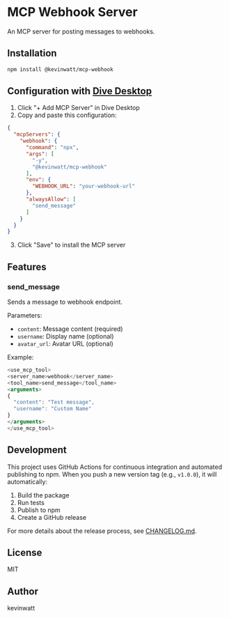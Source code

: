 # MCP Webhook Server

An MCP server for posting messages to webhooks.

## Installation

```bash
npm install @kevinwatt/mcp-webhook
```

## Configuration with [Dive Desktop](https://github.com/OpenAgentPlatform/Dive)

1. Click "+ Add MCP Server" in Dive Desktop
2. Copy and paste this configuration:

```json
{
  "mcpServers": {
    "webhook": {
      "command": "npx",
      "args": [
        "-y",
        "@kevinwatt/mcp-webhook"
      ],
      "env": {
        "WEBHOOK_URL": "your-webhook-url"
      },
      "alwaysAllow": [
        "send_message"
      ]
    }
  }
}
```
3. Click "Save" to install the MCP server

## Features

### send_message

Sends a message to webhook endpoint.

Parameters:
- `content`: Message content (required)
- `username`: Display name (optional)
- `avatar_url`: Avatar URL (optional)

Example:
```typescript
<use_mcp_tool>
<server_name>webhook</server_name>
<tool_name>send_message</tool_name>
<arguments>
{
  "content": "Test message",
  "username": "Custom Name"
}
</arguments>
</use_mcp_tool>
```

## Development

This project uses GitHub Actions for continuous integration and automated publishing to npm. When you push a new version tag (e.g., `v1.0.0`), it will automatically:

1. Build the package
2. Run tests
3. Publish to npm
4. Create a GitHub release

For more details about the release process, see [CHANGELOG.md](./CHANGELOG.md).

## License

MIT

## Author

kevinwatt
